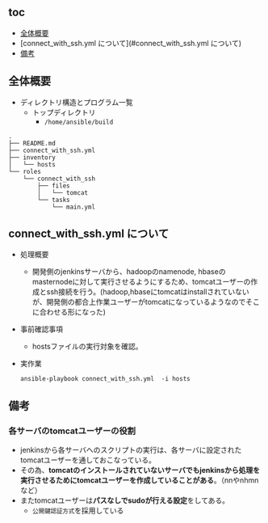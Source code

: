 ## toc
* [全体概要](#全体概要)
* [connect_with_ssh.yml について](#connect_with_ssh.yml について)
* [備考](#備考)

## 全体概要
* ディレクトリ構造とプログラム一覧
	* トップディレクトリ
		* `/home/ansible/build`

```
.
├── README.md
├── connect_with_ssh.yml
├── inventory
│   └── hosts
└── roles
    └── connect_with_ssh
        ├── files
        │   └── tomcat
        └── tasks
            └── main.yml
```

## connect_with_ssh.yml について

* 処理概要
  - 開発側のjenkinsサーバから、hadoopのnamenode, hbaseのmasternodeに対して実行させるようにするため、tomcatユーザーの作成とssh接続を行う。(hadoop,hbaseにtomcatはinstallされていないが、開発側の都合上作業ユーザーがtomcatになっているようなのでそこに合わせる形になった)

* 事前確認事項
  - hostsファイルの実行対象を確認。

* 実作業
  ```
  ansible-playbook connect_with_ssh.yml  -i hosts
  ```

## 備考
### 各サーバのtomcatユーザーの役割
* jenkinsから各サーバへのスクリプトの実行は、各サーバに設定されたtomcatユーザーを通しておこなっている。
* その為、**tomcatのインストールされていないサーバでもjenkinsから処理を実行させるためにtomcatユーザーを作成していることがある**。（nnやnhmnなど）
* またtomcatユーザーは**パスなしでsudoが行える設定**をしてある。
	* `公開鍵認証方式`を採用している